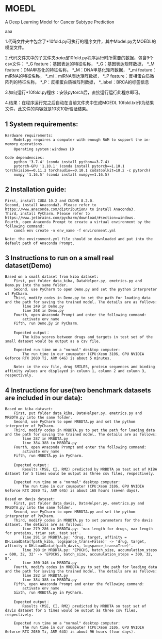 # MOEDL

 A Deep Learning Model for Cancer Subtype Prediction

aaa

1.代码文件夹中包含了*10fold.py可执行的程序文件，其中Model.py为MOEDL的模型文件。

2.代码文件夹中的子文件夹*data是*10fold.py程序运行时所需要的数据，包含9个csv文件：
	  *_G feature：基因表达的特征名称，
	  *_G：基因表达矩阵数据，
	  *_M feature：DNA甲基化的特征名称，
	  *_M：DNA甲基化矩阵数据，
	  *_mi feature：miRNA的特征名称，
	  *_mi：miRNA表达矩阵数据，
	  *_P feature：反相蛋白质微阵列的特征名称，
	  *_P：反相蛋白质微阵列数据，
	  *_label：BRCA的标签信息

3.如何运行*10fold.py程序：安装pytorch后，直接运行运行此程序即可。

4.结果：在程序运行完之后自动在当前文件夹中生成MOEDL 10fold.txt作为结果文件，此文件的内容就是10次10折验证结果。  



## 1 System requirements:

```
Hardware requirements: 
	Model.py requires a computer with enough RAM to support the in-memory operations.
	Operating system：windows 10

Code dependencies:
	python '3.7.4' (conda install python==3.7.4)
	pytorch-GPU '1.10.1' (conda install pytorch==1.10.1 torchvision==0.11.2 torchaudio==0.10.1 cudatoolkit=10.2 -c pytorch)
	numpy '1.16.5' (conda install numpy==1.16.5)
```

## 2 Installation guide:

```
First, install CUDA 10.2 and CUDNN 8.2.0.
Second, install Anaconda3. Please refer to https://www.anaconda.com/distribution/ to install Anaconda3.
Third, install PyCharm. Please refer to https://www.jetbrains.com/pycharm/download/#section=windows.
Fourth, open Anaconda Prompt to create a virtual environment by the following command:
	conda env create -n env_name -f environment.yml

Note: the environment.yml file should be downloaded and put into the default path of Anaconda Prompt.
```

## 3 Instructions to run on a small real dataset(Demo)

```
Based on a small dataset from kiba dataset:
	First, put folder data_kiba, DataHelper.py, emetrics.py and Demo.py into the same folder.
	Second, use PyCharm to open Demo.py and set the python interpreter of PyCharm.
	Third, modify codes in Demo.py to set the path for loading data and the path for saving the trained model. The details are as follows:
		line 249 in Demo.py
		line 268 in Demo.py
	Fourth, open Anaconda Prompt and enter the following command:
		activate env_name
	Fifth, run Demo.py in PyCharm.

	Expected output：
		The kiba scores between drugs and targets in test set of the small dataset would be output as a csv file.
	
	Expected run time on a "normal" desktop computer:
		The run time in our coumputer (CPU:Xeon 3106, GPU NVIDIA Geforce RTX 2080 Ti, ARM 64G) is about 5 minutes.

	Note: in the csv file, drug SMILES, protein sequences and binding affinity values are displayed in column 1, column 2 and column 3, respectively. 
```

## 4 Instructions for use(two benchmark datasets are included in our data):

```
Based on kiba dataset:
	First, put folder data_kiba, DataHelper.py, emetrics.py and MRBDTA.py into the same folder.
	Second, use PyCharm to open MRBDTA.py and set the python interpreter of PyCharm.
	Third, modify codes in MRBDTA.py to set the path for loading data and the path for saving the trained model. The details are as follows:
		line 287 in MRBDTA.py
		line 384-388 in MRBDTA.py
	Fourth, open Anaconda Prompt and enter the following command:
		activate env_name
	Fifth, run MRBDTA.py in PyCharm.

	Expected output：
		Results (MSE, CI, RM2) predicted by MRBDTA on test set of KIBA dataset for 5 times would be output as three csv files, respectively.

	Expected run time on a "normal" desktop computer:
		The run time in our coumputer (CPU:Xeon 3106, GPU NVIDIA Geforce RTX 2080 Ti, ARM 64G) is about 168 hours (seven days).

Based on davis dataset:
	First, put folder data_davis, DataHelper.py, emetrics.py and MRBDTA.py into the same folder.
	Second, use PyCharm to open MRBDTA.py and set the python interpreter of PyCharm.
	Third, modify codes in MRBDTA.py to set parameters for the davis dataset. The details are as follows:
		line 279-286 in MRBDTA.py: 'max length for drugs, max length for proteins, trian set, test set'.
		line 291 in MRBDTA.py: 'drug, target, affinity = DH.LoadData(fpath_kiba, logspance_trans=False)' -> 'drug, target, affinity = DH.LoadData(fpath_davis, logspance_trans=True)'.
		line 398 in MRBDTA.py: 'EPOCHS, batch_size, accumulation_steps = 600, 32, 32' -> 'EPOCHS, batch_size, accumulation_steps = 300, 32, 8'.
		line 300-346 in MRBDTA.py
	Fourth, modify codes in MRBDTA.py to set the path for loading data and the path for saving the trained model. The details are as follows:
		line 282 in MRBDTA.py
		line 384-388 in MRBDTA.py
	Fifth, open Anaconda Prompt and enter the following command:
		activate env_name
	Sixth, run MRBDTA.py in PyCharm.

	Expected output：
		Results (MSE, CI, RM2) predicted by MRBDTA on test set of davis dataset for 5 times would be output as three csv files, respectively.

	Expected run time on a "normal" desktop computer:
		The run time in our coumputer (CPU:Xeon 3106, GPU NVIDIA Geforce RTX 2080 Ti, ARM 64G) is about 96 hours (four days).
```

